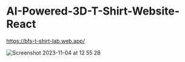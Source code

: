 # AI-Powered-3D-T-Shirt-Website-React

https://bfs-t-shirt-lab.web.app/

![Screenshot 2023-11-04 at 12 55 28](https://github.com/Furkanakguun/AI-Powered-3D-T-Shirt-Website-React/assets/45063194/1765c593-9edd-43a5-9876-5c7f9d35fc3e)
